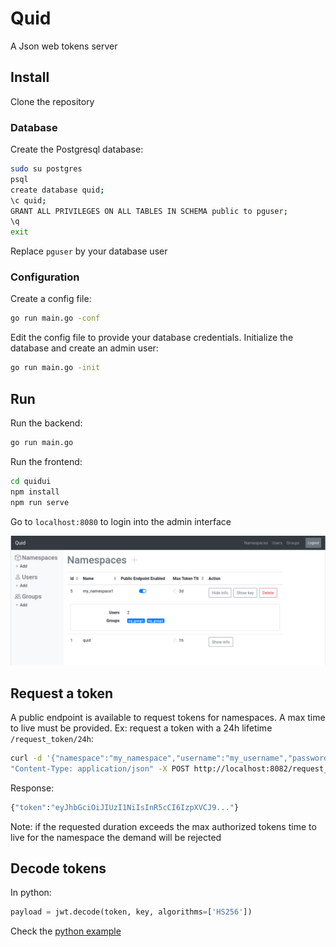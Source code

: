# Quid

A Json web tokens server

## Install

Clone the repository

### Database

Create the Postgresql database:

   ```bash
   sudo su postgres
   psql
   create database quid;
   \c quid;
   GRANT ALL PRIVILEGES ON ALL TABLES IN SCHEMA public to pguser;
   \q
   exit
   ```

Replace `pguser` by your database user

### Configuration

Create a config file:

   ```bash
   go run main.go -conf
   ```

Edit the config file to provide your database credentials. Initialize the database and create an admin user:

   ```bash
   go run main.go -init
   ```

## Run

Run the backend:

   ```bash
   go run main.go
   ```

Run the frontend:

   ```bash
   cd quidui
   npm install
   npm run serve
   ```

Go to `localhost:8080` to login into the admin interface

![Screenshot](doc/img/screenshot.png)

## Request a token

A public endpoint is available to request tokens for namespaces. A max time to live must be provided. 
Ex: request a token with a 24h lifetime `/request_token/24h`:

   ```bash
   curl -d '{"namespace":"my_namespace","username":"my_username","password":"my_password"}' -H \
   "Content-Type: application/json" -X POST http://localhost:8082/request_token/24h
   ```

Response:

   ```bash
   {"token":"eyJhbGciOiJIUzI1NiIsInR5cCI6IzpXVCJ9..."}
   ```

Note: if the requested duration exceeds the max authorized tokens time to live for the namespace the demand will be rejected

## Decode tokens

In python:

   ```python
   payload = jwt.decode(token, key, algorithms=['HS256'])
   ```

Check the [python example](example/python/README.md)
